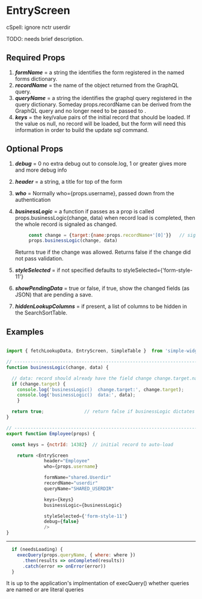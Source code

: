 
# EntryScreen

cSpell: ignore nctr userdir

TODO: needs brief description.

## Required Props

1. ***formName*** =  a string the identifies the form registered in the named forms dictionary.
2. ***recordName*** = the name of the object returned from the GraphQL query.
3. ***queryName*** = a string the identifies the graphql query registered in the query dictionary.
   Someday props.recordName can be derived from the GraphQL query and no longer need to be passed to <EntryScreen />.
4. ***keys*** = the key/value pairs of the initial record that should be loaded.  If the value os null, no record will be loaded,
   but the form will need this information in order to build the update sql command.

## Optional Props

1. ***debug*** = 0 no extra debug out to console.log, 1 or greater gives more and more debug info
2. ***header*** = a string, a title for top of the form
3. ***who*** = Normally who={props.username}, passed down from the authentication
4. ***businessLogic*** = a function if passes as a prop is called  props.businessLogic(change, data)
   when record load is completed, then the whole record is signaled as changed.

   ```js
        const change = {target:{name:props.recordName+'[0]'}}   // signal whole record was loaded
        props.businessLogic(change, data)
   ```

   Returns true if the change was allowed.   Returns false if the change did not pass validation.
5. ***styleSelected*** = if not specified defaults to styleSelected={'form-style-11'}
6. ***showPendingData*** = true or false, if true, show the changed fields (as JSON) that are pending a save.
7. ***hiddenLookupColumns*** = if present, a list of columns to be hidden in the SearchSortTable.

## Examples

```js

import { fetchLookupData, EntryScreen, SimpleTable }  from 'simple-widgets'

// --------------------------------------------------------------------------
function businessLogic(change, data) {

  // data: record should already have the field change change.target.name
  if (change.target) {
    console.log('businessLogic()  change.target:', change.target);
    console.log('businessLogic()  data:', data);
    }

  return true;               // return false if businessLogic dictates the change can not be made
}

// --------------------------------------------------------------------------
export function Employee(props) {

  const keys = {nctrId: 14382}  // initial record to auto-load

    return <EntryScreen
              header="Employee"
              who={props.username}

              formName="shared.Userdir"
              recordName="userdir"
              queryName="SHARED_USERDIR"

              keys={keys}
              businessLogic={businessLogic}

              styleSelected={'form-style-11'}
              debug={false}
              />
}

```

-----------------------------------------------------------------------------------


```js
  if (needsLoading) {
    execQuery(props.queryName, { where: where })
      .then(results => onCompleted(results))
      .catch(error => onError(error))
  }
```


It is up to the application's implmentation of execQuery() whether queries are named or are literal queries

